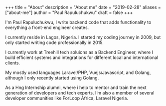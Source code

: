 +++
title = "About"
description = "About me"
date = "2019-02-28"
aliases = ["about-me"]
author = "Paul Rapuluchukwu"
draft = false
+++

I'm Paul Rapuluchukwu, I write backend code that adds functionality to everything a front-end engineer creates.

I currently reside in Lagos, Nigeria. I started my coding journey in 2009, but only started writing code professionally in 2015.

I currently work at Treehill tech soluions as a Backend Engineer, where I build efficient systems and integrations for different local and international clients.

My mostly used languages Laravel/PHP, Vuejs/Javascript, and Golang, although I only recently started using Golang.

As a Hng Internship alumni, where i help to mentor and train the next generation of developers and tech experts. I’m also a member of several developer communities like ForLoop Africa, Laravel Nigeria.



